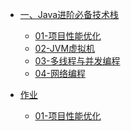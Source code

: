 <!-- _sidebar.md -->

- [一、Java进阶必备技术栈](doc/01-java/0831.md)
  - [01-项目性能优化](doc/01-java/pref.md)
  - [02-JVM虚拟机](doc/01-java/jvm.md)
  - [03-多线程与并发编程](doc/01-java/concurrent.md)
  - [04-网络编程](doc/01-java/socket.md)

- [作业]()
  * [01-项目性能优化](doc/00-homework/pref-task.md)
